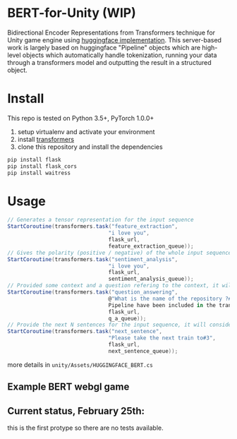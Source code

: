 # BERT-for-Unity (WIP)
Bidirectional Encoder Representations from Transformers technique for Unity game engine using [huggingface implementation](https://github.com/huggingface/transformers). This server-based work is largely based on huggingface "Pipeline" objects which are high-level objects which automatically handle tokenization, running your data through a transformers model and outputting the result in a structured object.

# Install 

This repo is tested on Python 3.5+, PyTorch 1.0.0+

1. setup virtualenv and activate your environment
2. install [transformers](https://github.com/huggingface/transformers#installation)
3. clone this repository and install the dependencies

```bash
pip install flask
pip install flask_cors
pip install waitress
```

# Usage 

```c#
// Generates a tensor representation for the input sequence
StartCoroutine(transformers.task("feature_extraction",
								"i love you",
								flask_url,
								feature_extraction_queue));
// Gives the polarity (positive / negative) of the whole input sequence.
StartCoroutine(transformers.task("sentiment_analysis",
								"i love you",
								flask_url,
								sentiment_analysis_queue));
// Provided some context and a question refering to the context, it will extract the answer to the question in the context.
StartCoroutine(transformers.task("question_answering",
								@"What is the name of the repository ?#
								Pipeline have been included in the transformers/transformers repository",
								flask_url,
								q_a_queue));
// Provide the next N sentences for the input sequence, it will consider the return as input
StartCoroutine(transformers.task("next_sentence",
								"Please take the next train to#3",
								flask_url,
								next_sentence_queue));
```
more details in `unity/Assets/HUGGINGFACE_BERT.cs`


## Example BERT webgl game



## Current status, February 25th:
this is the first protype so there are no tests available.